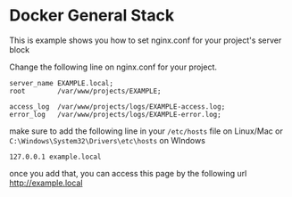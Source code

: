 Docker General Stack
===============================

This is example shows you how to set nginx.conf for your project's server block

Change the following line on nginx.conf for your project.
```
server_name EXAMPLE.local;
root        /var/www/projects/EXAMPLE;
    
access_log  /var/www/projects/logs/EXAMPLE-access.log;
error_log   /var/www/projects/logs/EXAMPLE-error.log;
```

make sure to add the following line in your `/etc/hosts` file on Linux/Mac or `C:\Windows\System32\Drivers\etc\hosts` on WIndows
```
127.0.0.1 example.local
```

once you add that, you can access this page by the following url http://example.local


